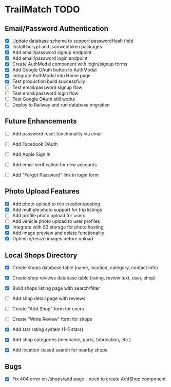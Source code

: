 # TrailMatch TODO

## Email/Password Authentication
- [x] Update database schema to support passwordHash field
- [x] Install bcrypt and jsonwebtoken packages
- [x] Add email/password signup endpoint
- [x] Add email/password login endpoint  
- [x] Create AuthModal component with login/signup forms
- [x] Add Google OAuth button to AuthModal
- [x] Integrate AuthModal into Home page
- [x] Test production build successfully
- [ ] Test email/password signup flow
- [ ] Test email/password login flow
- [ ] Test Google OAuth still works
- [ ] Deploy to Railway and run database migration

## Future Enhancements
- [ ] Add password reset functionality via email
- [ ] Add Facebook OAuth
- [ ] Add Apple Sign In
- [ ] Add email verification for new accounts
- [ ] Add "Forgot Password" link in login form



## Photo Upload Features
- [x] Add photo upload to trip creation/posting
- [x] Add multiple photo support for trip listings
- [ ] Add profile photo upload for users
- [ ] Add vehicle photo upload to user profiles
- [x] Integrate with S3 storage for photo hosting
- [x] Add image preview and delete functionality
- [x] Optimize/resize images before upload

## Local Shops Directory
- [x] Create shops database table (name, location, category, contact info)
- [x] Create shop reviews database table (rating, review text, user, shop)
- [x] Build shops listing page with search/filter
- [ ] Add shop detail page with reviews
- [ ] Create "Add Shop" form for users
- [ ] Create "Write Review" form for shops
- [x] Add star rating system (1-5 stars)
- [x] Add shop categories (mechanic, parts, fabrication, etc.)
- [x] Add location-based search for nearby shops



## Bugs
- [x] Fix 404 error on /shops/add page - need to create AddShop component

